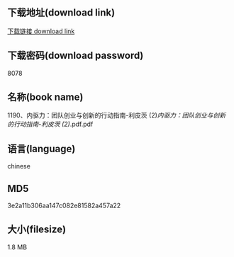 ## 下载地址(download link)
[下载链接 download link](https://voluble-croquembouche-d321dc.netlify.app/?s=1190%E3%80%81%E5%86%85%E9%A9%B1%E5%8A%9B%EF%BC%9A%E5%9B%A2%E9%98%9F%E5%88%9B%E4%B8%9A%E4%B8%8E%E5%88%9B%E6%96%B0%E7%9A%84%E8%A1%8C%E5%8A%A8%E6%8C%87%E5%8D%97-%E5%88%A9%E7%9A%AE%E8%8C%A8+%282%29_%E5%86%85%E9%A9%B1%E5%8A%9B%EF%BC%9A%E5%9B%A2%E9%98%9F%E5%88%9B%E4%B8%9A%E4%B8%8E%E5%88%9B%E6%96%B0%E7%9A%84%E8%A1%8C%E5%8A%A8%E6%8C%87%E5%8D%97-%E5%88%A9%E7%9A%AE%E8%8C%A8+%282%29_.pdf)

## 下载密码(download password)
8078

## 名称(book name)
1190、内驱力：团队创业与创新的行动指南-利皮茨 (2)_内驱力：团队创业与创新的行动指南-利皮茨 (2)_.pdf.pdf

## 语言(language)
chinese

## MD5
3e2a11b306aa147c082e81582a457a22

## 大小(filesize)
1.8 MB
